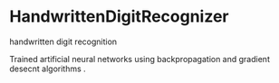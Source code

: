 # HandwrittenDigitRecognizer

handwritten digit recognition

Trained artificial neural networks using backpropagation and gradient desecnt algorithms .

